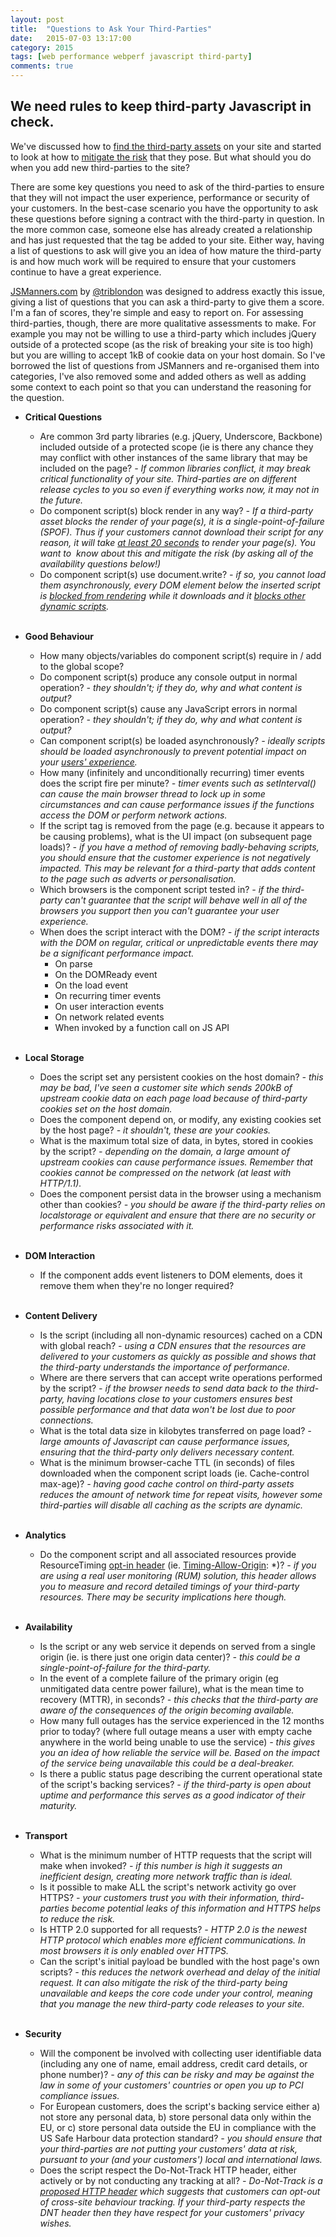 ```yaml
---
layout: post
title:  "Questions to Ask Your Third-Parties"
date:   2015-07-03 13:17:00
category: 2015
tags: [web performance webperf javascript third-party]
comments: true
---
```

## We need rules to keep third-party Javascript in check.

We've discussed how to [find the third-party assets](http://webperf.ninja/2015/find-third-party-assets/) on your site and started to look at how to [mitigate the risk](http://webperf.ninja/2015/manage-3p-risk-csp/) that they pose.
But what should you do when you add new third-parties to the site?

There are some key questions you need to ask of the third-parties to ensure that they will not impact the user experience, performance or security of your customers.
In the best-case scenario you have the opportunity to ask these questions before signing a contract with the third-party in question.
In the more common case, someone else has already created a relationship and has just requested that the tag be added to your site.
Either way, having a list of questions to ask will give you an idea of how mature the third-party is and how much work will be required to ensure that your customers continue to have a great experience.

[JSManners.com](http://jsmanners.com/) by [@triblondon](https://twitter.com/triblondon) was designed to address exactly this issue, giving a list of questions that you can ask a third-party to give them a score.
I'm a fan of scores, they're simple and easy to report on. For assessing third-parties, though, there are more qualitative assessments to make.
For example you may not be willing to use a third-party which includes jQuery outside of a protected scope (as the risk of breaking your site is too high) but you are willing to accept 1kB of cookie data on your host domain.
So I've borrowed the list of questions from JSManners and re-organised them into categories, I've also removed some and added others as well as adding some context to each point so that you can understand the reasoning for the question.

* **Critical Questions**

	*   Are common 3rd party libraries (e.g. jQuery, Underscore, Backbone) included outside of a protected scope (ie is there any chance they may conflict with other instances of the same library that may be included on the page? _- If common libraries conflict, it may break critical functionality of your site. Third-parties are on different release cycles to you so even if everything works now, it may not in the future._
	*   Do component script(s) block render in any way? _- If a third-party asset blocks the render of your page(s), it is a single-point-of-failure (SPOF). Thus if your customers cannot download their script for any reason, it will take [at least 20 seconds](http://www.stevesouders.com/blog/2014/11/14/request-timeout/) to render your page(s). You want to  know about this and mitigate the risk (by asking all of the availability questions below!)_
	*   Do component script(s) use document.write? _- if so, you cannot load them asynchronously, every DOM element below the inserted script is [blocked from rendering](http://www.stevesouders.com/blog/2012/04/10/dont-docwrite-scripts/) while it downloads and it [blocks other dynamic scripts](http://www.stevesouders.com/blog/2012/04/10/dont-docwrite-scripts/)._  

	<br/>
* **Good Behaviour**

	*   How many objects/variables do component script(s) require in / add to the global scope?
	*   Do component script(s) produce any console output in normal operation? _- they shouldn't; if they do, why and what content is output?_
	*   Do component script(s) cause any JavaScript errors in normal operation? _- they shouldn't; if they do, why and what content is output?_
	*   Can component script(s) be loaded asynchronously? _- ideally scripts should be loaded asynchronously to prevent potential impact on your [users' experience](https://css-tricks.com/thinking-async/)._
	*   How many (infinitely and unconditionally recurring) timer events does the script fire per minute? _- timer events such as setInterval() can cause the main browser thread to lock up in some circumstances and can cause performance issues if the functions access the DOM or perform network actions._
	*   If the script tag is removed from the page (e.g. because it appears to be causing problems), what is the UI impact (on subsequent page loads)? _- if you have a method of removing badly-behaving scripts, you should ensure that the customer experience is not negatively impacted. This may be relevant for a third-party that adds content to the page such as adverts or personalisation._
	*   Which browsers is the component script tested in? _- if the third-party can't guarantee that the script will behave well in all of the browsers you support then you can't guarantee your user experience._
	*   When does the script interact with the DOM? _- if the script interacts with the DOM on regular, critical or unpredictable events there may be a significant performance impact._
		*   On parse
		*   On the DOMReady event
		*   On the load event
		*   On recurring timer events
		*   On user interaction events
		*   On network related events
		*   When invoked by a function call on JS API

	<br/>
* **Local Storage**

	*   Does the script set any persistent cookies on the host domain? _- this may be bad, I've seen a customer site which sends 200kB of upstream cookie data on each page load because of third-party cookies set on the host domain._
	*   Does the component depend on, or modify, any existing cookies set by the host page? _- it shouldn't, these are your cookies._
	*   What is the maximum total size of data, in bytes, stored in cookies by the script? _- depending on the domain, a large amount of upstream cookies can cause performance issues. Remember that cookies cannot be compressed on the network (at least with HTTP/1.1)._
	*   Does the component persist data in the browser using a mechanism other than cookies? _- you should be aware if the third-party relies on localstorage or equivalent and ensure that there are no security or performance risks associated with it._

	<br/>
* **DOM Interaction**

	*   If the component adds event listeners to DOM elements, does it remove them when they're no longer required?

	<br/>
* **Content Delivery**

	*   Is the script (including all non-dynamic resources) cached on a CDN with global reach? _- using a CDN ensures that the resources are delivered to your customers as quickly as possible and shows that the third-party understands the importance of performance._
	*   Where are there servers that can accept write operations performed by the script? _- if the browser needs to send data back to the third-party, having locations close to your customers ensures best possible performance and that data won't be lost due to poor connections._
	*   What is the total data size in kilobytes transferred on page load? _- large amounts of Javascript can cause performance issues, ensuring that the third-party only delivers necessary content._
	*   What is the minimum browser-cache TTL (in seconds) of files downloaded when the component script loads (ie. Cache-control max-age)? _- having good cache control on third-party assets reduces the amount of network time for repeat visits, however some third-parties will disable all caching as the scripts are dynamic._

	<br/>
* **Analytics**

	*   Do the component script and all associated resources provide ResourceTiming [opt-in header](http://www.w3.org/TR/resource-timing/#cross-origin-resources) (ie. [Timing-Allow-Origin](https://nccgroup.webex.com/mw0401lsp13/mywebex/default.do?service=1&siteurl=nccgroup&nomenu=true&main_url=%2Fmc0901lsp13%2Fe.do%3Fsiteurl%3Dnccgroup%26AT%3DMI%26EventID%3D349336237%26UID%3D504506122%26Host%3DQUhTSwAAAAJ8Y2XjDvwHvaWR52DTDaT-zR08KLPczSY835Z46AfLT52IErW9zlPt5lkk-nSo-xT6NY8Q5oCfFw2U0-39b8pJ0%26FrameSet%3D2%26MTID%3Dm4dad1c514e54409238c2142cd843ae2d): *)? _- if you are using a real user monitoring (RUM) solution, this header allows you to measure and record detailed timings of your third-party resources. There may be security implications here though._

	<br/>
* **Availability**

	*   Is the script or any web service it depends on served from a single origin (ie. is there just one origin data center)? _- this could be a single-point-of-failure for the third-party._
	*   In the event of a complete failure of the primary origin (eg unmitigated data centre power failure), what is the mean time to recovery (MTTR), in seconds? _- this checks that the third-party are aware of the consequences of the origin becoming available._
	*   How many full outages has the service experienced in the 12 months prior to today? (where full outage means a user with empty cache anywhere in the world being unable to use the service) _- this gives you an idea of how reliable the service will be. Based on the impact of the service being unavailable this could be a deal-breaker._
	*   Is there a public status page describing the current operational state of the script's backing services? _- if the third-party is open about uptime and performance this serves as a good indicator of their maturity._

	<br/>
* **Transport**

	*   What is the minimum number of HTTP requests that the script will make when invoked? _- if this number is high it suggests an inefficient design, creating more network traffic than is ideal._
	*   Is it possible to make ALL the script's network activity go over HTTPS? _- your customers trust you with their information, third-parties become potential leaks of this information and HTTPS helps to reduce the risk._
	*   Is HTTP 2.0 supported for all requests? _- HTTP 2.0 is the newest HTTP protocol which enables more efficient communications. In most browsers it is only enabled over HTTPS._
	*   Can the script's initial payload be bundled with the host page's own scripts? _- this reduces the network overhead and delay of the initial request. It can also mitigate the risk of the third-party being unavailable and keeps the core code under your control, meaning that you manage the new third-party code releases to your site._

	<br/>
* **Security**

	*   Will the component be involved with collecting user identifiable data (including any one of name, email address, credit card details, or phone number)? _- any of this can be risky and may be against the law in some of your customers' countries or open you up to PCI compliance issues._
	*   For European customers, does the script's backing service either a) not store any personal data, b) store personal data only within the EU, or c) store personal data outside the EU in compliance with the US Safe Harbour data protection standard? _- you should ensure that your third-parties are not putting your customers' data at risk, pursuant to your (and your customers') local and international laws._
	*   Does the script respect the Do-Not-Track HTTP header, either actively or by not conducting any tracking at all? _- Do-Not-Track is a [proposed HTTP header](https://en.wikipedia.org/wiki/Do_Not_Track) which suggests that customers can opt-out of cross-site behaviour tracking. If your third-party respects the DNT header then they have respect for your customers' privacy wishes._